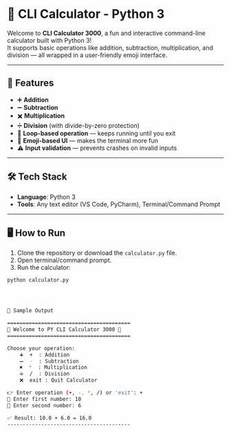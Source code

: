 # 🧮 CLI Calculator - Python 3

Welcome to **CLI Calculator 3000**, a fun and interactive command-line calculator built with Python 3!  
It supports basic operations like addition, subtraction, multiplication, and division — all wrapped in a user-friendly emoji interface.

---

## 🚀 Features

- ➕ **Addition**
- ➖ **Subtraction**
- ✖️ **Multiplication**
- ➗ **Division** (with divide-by-zero protection)
- 🔁 **Loop-based operation** — keeps running until you exit
- 🎨 **Emoji-based UI** — makes the terminal more fun
- ⚠️ **Input validation** — prevents crashes on invalid inputs

---

## 🛠️ Tech Stack

- **Language**: Python 3  
- **Tools**: Any text editor (VS Code, PyCharm), Terminal/Command Prompt

---

## 🖥️ How to Run

1. Clone the repository or download the `calculator.py` file.
2. Open terminal/command prompt.
3. Run the calculator:

```bash
python calculator.py




📸 Sample Output

========================================
🧮 Welcome to PY CLI Calculator 3000 🧮
========================================

Choose your operation:
    ➕  +  : Addition
    ➖  -  : Subtraction
    ✖️  *  : Multiplication
    ➗  /  : Division
    ❌  exit : Quit Calculator

👉 Enter operation (+, -, *, /) or 'exit': +
🔢 Enter first number: 10
🔢 Enter second number: 6

✅ Result: 10.0 + 6.0 = 16.0
----------------------------------------

